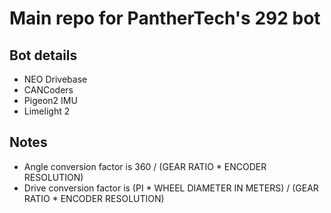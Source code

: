 # Main repo for PantherTech's 292 bot

## Bot details
- NEO Drivebase
- CANCoders
- Pigeon2 IMU
- Limelight 2

## Notes
- Angle conversion factor is 360 / (GEAR RATIO * ENCODER RESOLUTION)
- Drive conversion factor is (PI * WHEEL DIAMETER IN METERS) / (GEAR RATIO * ENCODER RESOLUTION)